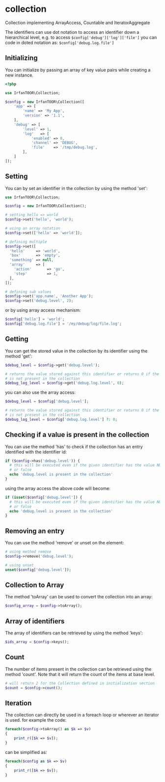 # collection
Collection implementing ArrayAccess, Countable and IteratorAggregate

The identifiers can use dot notation to access an identifier down a hierarchical
level, e.g. to access ```$config['debug']['log']['file']``` you can code in
doted notation as: ```$config['debug.log.file']```

## Initializing

You can initialize by passing an array of key value pairs while creating a new instance.

```php
<?php

use IrfanTOOR\Collection;

$config = new IrfanTOOR\Collection([
	'app' => [
		'name' => 'My App',
		'version' => '1.1',
	],
	'debug' => [
		'level' => 1,
		'log'   => [
			'enabled' => 0,
			'channel' => 'DEBUG',
			'file'    => '/tmp/debug.log',
		],
	]
]);
```

## Setting

You can by set an identifier in the collection by using the method 'set':

```php
use IrfanTOOR\Collection;

$config = new IrfanTOOR\Collection();

# setting hello => world
$config->set('hello', 'world');

# using an array notation
$config->set(['hello' => 'world']);

# defining multiple
$config->set([
  'hello'     => 'world',
  'box'       => 'empty',
  'something' => null,
  'array'     => [
    'action'       => 'go',
    'step'         => 1,
  ],
]);

# defining sub values
$config->set('app.name', 'Another App');
$config->set('debug.level', 2);
```

or by using array access mechanism:

```php
$config['hello'] = 'world';
$config['debug.log.file'] = '/my/debug/log/file.log';
```

## Getting

You can get the stored value in the collection by its identifier using the
method 'get':

```php
$debug_level = $config->get('debug.level');

# returns the value stored against this identifier or returns 0 if the identifier
# is not present in the collection
$debug_log_level = $config->get('debug.log.level', 0);
```
you can also use the array access:

```php
$debug_level = $config['debug.level'];

# returns the value stored against this identifier or returns 0 if the identifier
# is not present in the collection
$debug_log_level = $config['debug.log.level'] ?: 0;
```

## Checking if a value is present in the collection

You can use the method 'has' to check if the collection has an entry identified
with the identifier id:

```php
if ($config->has('debug.level')) {
  # this will be executed even if the given identifier has the value NULL, 0
  # or false
  echo 'debug.level is present in the collection'
}
```

using the array access the above code will become:

```php
if (isset($config['debug.level']) {
  # this will be executed even if the given identifier has the value NULL, 0
  # or false
  echo 'debug.level is present in the collection'
}
```

## Removing an entry

You can use the method 'remove' or unset on the element:

```php
# using method remove
$config->remove('debug.level');

# using unset
unset($config['debug.level']);
```

## Collection to Array

The method 'toArray' can be used to convert the collection into an array:

```php
$config_array = $config->toArray();
```

## Array of identifiers
The array of identifiers can be retrieved by using the method 'keys':

```php
$ids_array = $config->keys();
```

## Count

The number of items present in the collection can be retrieved using the method
'count'. Note that it will return the count of the items at base level.

```php
# will return 2 for the Collection defined in initialization section
$count = $config->count();
```

## Iteration

The collection can directly be used in a foreach loop or wherever an iterator
is used. for example the code:

```php
foreach($config->toArray() as $k => $v)
{
    print_r([$k => $v]);
}
```

can be simplified as:

```php
foreach($config as $k => $v)
{
    print_r([$k => $v]);
}
```
